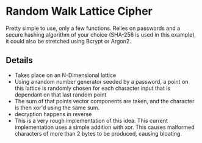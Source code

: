 # Random Walk Lattice Cipher

Pretty simple to use, only a few functions. Relies on passwords and a secure hashing algorithm of your choice (SHA-256 is used in this example), it could also be stretched using Bcrypt or Argon2.

## Details

- Takes place on an N-Dimensional lattice
- Using a random number generator seeded by a password, a point on this lattice is randomly chosen for each character input that is dependant on that last random point
- The sum of that points vector components are taken, and the character is then xor'd using the same sum.
- decryption happens in reverse
- This is a very rough implementation of this idea. This current implementation uses a simple addition with xor. This causes malformed characters of more than 2 bytes to be produced, causing bloating.
